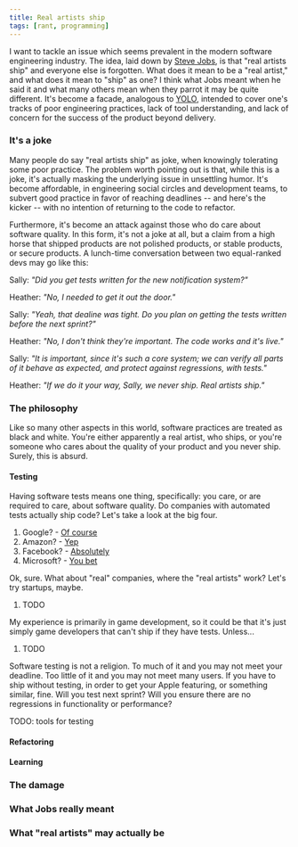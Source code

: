 ```yaml
---
title: Real artists ship
tags: [rant, programming]
---
```


I want to tackle an issue which seems prevalent in the modern software
engineering industry. The idea, laid down by [Steve Jobs](TODO), is that "real
artists ship" and everyone else is forgotten. What does it mean to be a "real
artist," and what does it mean to "ship" as one? I think what Jobs meant when he
said it and what many others mean when they parrot it may be quite different.
It's become a facade, analogous to
[YOLO](http://www.urbandictionary.com/define.php?term=Yolo), intended to cover
one's tracks of poor engineering practices, lack of tool understanding, and lack
of concern for the success of the product beyond delivery.

### It's a joke
Many people do say "real artists ship" as joke, when knowingly tolerating some
poor practice. The problem worth pointing out is that, while this is a joke,
it's actually masking the underlying issue in unsettling humor. It's become
affordable, in engineering social circles and development teams, to subvert good
practice in favor of reaching deadlines -- and here's the kicker -- with no
intention of returning to the code to refactor.

Furthermore, it's become an attack against those who do care about software
quality. In this form, it's not a joke at all, but a claim from a high horse
that shipped products are not polished products, or stable products, or secure
products. A lunch-time conversation between two equal-ranked devs may go like
this:

Sally: *"Did you get tests written for the new notification system?"*

Heather: *"No, I needed to get it out the door."*

Sally: *"Yeah, that dealine was tight. Do you plan on getting the tests written
before the next sprint?"*

Heather: *"No, I don't think they're important. The code works and it's live."*

Sally: *"It is important, since it's such a core system; we can verify all parts
of it behave as expected, and protect against regressions, with tests."*

Heather: *"If we do it your way, Sally, we never ship. Real artists ship."*

### The philosophy
Like so many other aspects in this world, software practices are treated as
black and white. You're either apparently a real artist, who ships, or you're
someone who cares about the quality of your product and you never ship. Surely,
this is absurd.

#### Testing
Having software tests means one thing, specifically: you care, or are required
to care, about software quality. Do companies with automated tests actually ship
code? Let's take a look at the big four.

1. Google? - [Of
   course](https://testing.googleblog.com/2011/01/how-google-tests-software.html)
2. Amazon? - 
   [Yep](http://www.zdnet.com/article/how-amazon-handles-a-new-software-deployment-every-second/)
3. Facebook? - [Absolutely](https://youtu.be/OJ94KqmsxiI?t=1393)
4. Microsoft? - 
   [You bet](https://blogs.msdn.microsoft.com/microsoft_press/2009/02/13/new-book-how-we-test-software-at-microsoft/)

Ok, sure. What about "real" companies, where the "real artists" work? Let's try
startups, maybe.

1. TODO

My experience is primarily in game development, so it could be that it's just
simply game developers that can't ship if they have tests. Unless...

1. TODO

Software testing is not a religion. To much of it and you may not meet your
deadline. Too little of it and you may not meet many users. If you have to ship
without testing, in order to get your Apple featuring, or something similar,
fine. Will you test next sprint? Will you ensure there are no regressions in
functionality or performance?

TODO: tools for testing

#### Refactoring

#### Learning

### The damage

### What Jobs really meant

### What "real artists" may actually be
